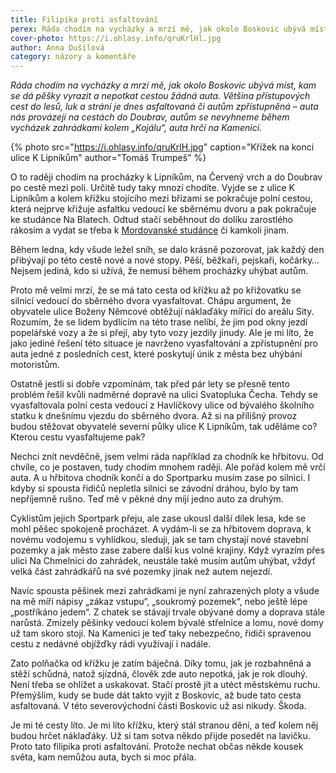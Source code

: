 ```yaml
---
title: Filipika proti asfaltování
perex: Ráda chodím na vycházky a mrzí mě, jak okolo Boskovic ubývá míst, kam se dá pěšky vyrazit a nepotkat cestou žádná auta. Auta nás provázejí na cestách do Doubrav, autům se nevyhneme během vycházek zahrádkami kolem „Kojálu“, auta hrčí na Kamenici.
cover-photo: https://i.ohlasy.info/qruKrlHl.jpg
author: Anna Dušilová
category: názory a komentáře
---
```


*Ráda chodím na vycházky a mrzí mě, jak okolo Boskovic ubývá míst, kam se dá pěšky vyrazit a nepotkat cestou žádná auta. Většina přístupových cest do lesů, luk a strání je dnes asfaltovaná či autům zpřístupněná – auta nás provázejí na cestách do Doubrav, autům se nevyhneme během vycházek zahrádkami kolem „Kojálu“, auta hrčí na Kamenici.*

{% photo src="https://i.ohlasy.info/qruKrlH.jpg" caption="Křížek na konci ulice K Lipníkům" author="Tomáš Trumpeš" %}

O to raději chodím na procházky k Lipníkům, na Červený vrch a do Doubrav po cestě mezi poli. Určitě tudy taky mnozí chodíte. Vyjde se z ulice K Lipníkům a kolem křížku stojícího mezi břízami se pokračuje polní cestou, která nejprve křižuje asfaltku vedoucí ke sběrnému dvoru a pak pokračuje ke studánce Na Blatech. Odtud stačí seběhnout do dolíku zarostlého rákosím a vydat se třeba k [Mordovanské studánce](http://www.ohlasy.info/clanky/2015/11/mordovanska-studanka.html) či kamkoli jinam.

Během ledna, kdy všude ležel sníh, se dalo krásně pozorovat, jak každý den přibývají po této cestě nové a nové stopy. Pěší, běžkaři, pejskaři, kočárky… Nejsem jediná, kdo si užívá, že nemusí během procházky uhýbat autům. 

Proto mě velmi mrzí, že se má tato cesta od křížku až po křižovatku se silnicí vedoucí do sběrného dvora vyasfaltovat. Chápu argument, že obyvatele ulice Boženy Němcové obtěžují náklaďáky mířící do areálu Sity. Rozumím, že se lidem bydlícím na této trase nelíbí, že jim pod okny jezdí popelářské vozy a že si přejí, aby tyto vozy jezdily jinudy. Ale je mi líto, že jako jediné řešení této situace je navrženo vyasfaltování a zpřístupnění pro auta jedné z posledních cest, které poskytují únik z města bez uhýbání motoristům. 

Ostatně jestli si dobře vzpomínám, tak před pár lety se přesně tento problém řešil kvůli nadměrné dopravě na ulici Svatopluka Čecha. Tehdy se vyasfaltovala polní cesta vedoucí z Havlíčkovy ulice od bývalého školního statku k dnešnímu vjezdu do sběrného dvora. Až si na přílišný provoz budou stěžovat obyvatelé severní půlky ulice K Lipníkům, tak uděláme co? Kterou cestu vyasfaltujeme pak?

Nechci znít nevděčně, jsem velmi ráda například za chodník ke hřbitovu. Od chvíle, co je postaven, tudy chodím mnohem raději. Ale pořád kolem mě vrčí auta. A u hřbitova chodník končí a do Sportparku musím zase po silnici. I kdyby si spousta řidičů nepletla silnici se závodní dráhou, bylo by tam nepříjemně rušno. Teď mě v pěkné dny míjí jedno auto za druhým.

Cyklistům jejich Sportpark přeju, ale zase ukousl další dílek lesa, kde se mohl pěšec spokojeně procházet. A vydám-li se za hřbitovem doprava, k novému vodojemu s vyhlídkou, sleduji, jak se tam chystají nové stavební pozemky a jak město zase zabere další kus volné krajiny. Když vyrazím přes ulici Na Chmelnici do zahrádek, neustále také musím autům uhýbat, vždyť velká část zahrádkářů na své pozemky jinak než autem nejezdí.

Navíc spousta pěšinek mezi zahrádkami je nyní zahrazených ploty a všude na mě míří nápisy „zákaz vstupu“, „soukromý pozemek“, nebo ještě lépe „postříkáno jedem“. Z chatek se stávají trvale obývané domy a doprava stále narůstá. Zmizely pěšinky vedoucí kolem bývalé střelnice a lomu, nové domy už tam skoro stojí. Na Kamenici je teď taky nebezpečno, řidiči spravenou cestu z nedávné objížďky rádi využívají i nadále.

Zato polňačka od křížku je zatím báječná. Díky tomu, jak je rozbahněná a stěží schůdná, natož sjízdná, člověk zde auto nepotká, jak je rok dlouhý. Není třeba se ohlížet a uskakovat. Stačí prostě jít a utéct městskému ruchu. Přemýšlím, kudy se bude dát takto vyjít z Boskovic, až bude tato cesta asfaltovaná. V této severovýchodní části Boskovic už asi nikudy. Škoda. 

Je mi té cesty líto. Je mi líto křížku, který stál stranou dění, a teď kolem něj budou hrčet náklaďáky. Už si tam sotva někdo přijde posedět na lavičku. Proto tato filipika proti asfaltování. Protože nechat občas někde kousek světa, kam nemůžou auta, bych si moc přála.
